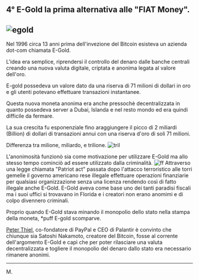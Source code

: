 ## 4° E-Gold la prima alternativa alle "FIAT Money".

![egold](https://i.ibb.co/KbHyhzx/golde.png)
---

Nel 1996 circa 13 anni prima dell'invezione del Bitcoin esisteva un azienda dot-com chiamata E-Gold.

L'idea era semplice, riprendersi il controllo del denaro dalle banche centrali creando una nuova valuta digitale, criptata e anonima legata al valore dell'oro.

E-gold possedeva un valore dato da una riserva di 71 milioni di dollari in oro e gli utenti potevano effettuare transazioni instantanee.

Questa nuova moneta anonima era anche pressochè decentralizzata in quanto possedeva server a Dubai, Islanda e nel resto mondo ed era quindi difficile da fermare.

La sua crescita fu esponenziale fino araggiungere il picco di 2 miliardi (Billion) di dollari di transazioni annui con una riserva d'oro di soli 71 milioni.

Differenza tra milione, miliardo, e trilione.
![tril](https://i.ibb.co/m69PcCW/trillion.jpg)

L'anonimosità funzionò sia come motivazione per utilizzare E-Gold ma allo stesso tempo cominciò ad essere utilizzato dalla criminalità.
![ff](https://i.ibb.co/F7s7vgM/crimin.png)
Attraverso una legge chiamata "Patriot act" passata dopo l'attacco terroristico alle torri gemelle il governo americano rese illegale effettuare operazioni finanziarie per qualsiasi organizzazione senza una licenza rendendo così di fatto illegale anche E-Gold. 
E-Gold aveva come base uno dei tanti paradisi fiscali ma i suoi uffici si trovavano in Florida e i creatori non erano anomimi e di colpo divennero criminali.

Proprio quando E-Gold stava minando il monopolio dello stato nella stampa della moneta, *puff E-gold scomparve.

[Peter Thiel](https://en.wikipedia.org/wiki/Peter_Thiel), co-fondatore di PayPal e CEO di Palantir è convinto che chiunque sia Satoshi Nakamoto, creatore del Bitcoin, fosse al corrente dell'argomento E-Gold e capì che per poter rilasciare una valuta decentralizzata e togliere il monopolio del denaro dallo stato era necessario rimanere anonimi.

---

M.
